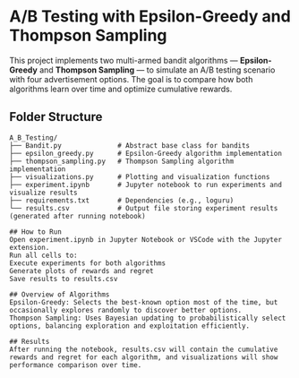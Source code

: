 # A/B Testing with Epsilon-Greedy and Thompson Sampling

This project implements two multi-armed bandit algorithms — **Epsilon-Greedy** and **Thompson Sampling** — to simulate an A/B testing scenario with four advertisement options. The goal is to compare how both algorithms learn over time and optimize cumulative rewards.

## Folder Structure

```text
A_B_Testing/
├── Bandit.py              # Abstract base class for bandits
├── epsilon_greedy.py      # Epsilon-Greedy algorithm implementation
├── thompson_sampling.py   # Thompson Sampling algorithm implementation
├── visualizations.py      # Plotting and visualization functions
├── experiment.ipynb       # Jupyter notebook to run experiments and visualize results
├── requirements.txt       # Dependencies (e.g., loguru)
└── results.csv            # Output file storing experiment results (generated after running notebook)

## How to Run
Open experiment.ipynb in Jupyter Notebook or VSCode with the Jupyter extension.
Run all cells to:
Execute experiments for both algorithms
Generate plots of rewards and regret
Save results to results.csv

## Overview of Algorithms
Epsilon-Greedy: Selects the best-known option most of the time, but occasionally explores randomly to discover better options.
Thompson Sampling: Uses Bayesian updating to probabilistically select options, balancing exploration and exploitation efficiently.

## Results
After running the notebook, results.csv will contain the cumulative rewards and regret for each algorithm, and visualizations will show performance comparison over time.
